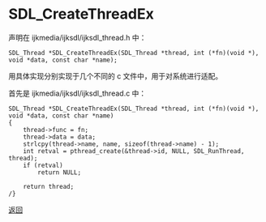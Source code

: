 # SDL\_CreateThreadEx

声明在 ijkmedia/ijksdl/ijksdl_thread.h 中：

```
SDL_Thread *SDL_CreateThreadEx(SDL_Thread *thread, int (*fn)(void *), void *data, const char *name);
```

用具体实现分别实现于几个不同的 c 文件中，用于对系统进行适配。

首先是 ijkmedia/ijksdl/ijksdl_thread.c 中：

```
SDL_Thread *SDL_CreateThreadEx(SDL_Thread *thread, int (*fn)(void *), void *data, const char *name)
{
    thread->func = fn;
    thread->data = data;
    strlcpy(thread->name, name, sizeof(thread->name) - 1);
    int retval = pthread_create(&thread->id, NULL, SDL_RunThread, thread);
    if (retval)
        return NULL;

    return thread;
/}
```

[返回](ijkplayer_main.md)